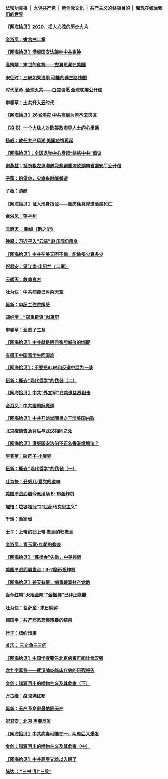####  [法轮功真相](../../../../basic/blob/master/README.md?t=07031302) &nbsp;|&nbsp; [九评共产党](../../../../9ping.md/blob/master/README.md?t=07031302) &nbsp;|&nbsp; [解体党文化](../../../../jtdwh.md/blob/master/README.md?t=07031302)  &nbsp;|&nbsp; [共产主义的终极目的](../../../../gczydzjmd.md/blob/master/README.md?t=07031302) &nbsp;|&nbsp; [魔鬼在统治我们的世界](../../../../mgztzwmdsj.md/blob/master/README.md?t=07031302) 

#### [【网海拾贝】2020，扣人心弦的历史大片](../pages/nsc993/n12229171.md?t=07031302) 

#### [金浴凤：蟾宫曲二章](../pages/nsc993/n12228984.md?t=07031302) 

#### [【网海拾贝】港版国安法敲响中共丧钟](../pages/nsc993/n12226956.md?t=07031302) 

#### [高婧婧：末世的危机——左翼思潮在美国](../pages/nsc993/n12226818.md?t=07031302) 

#### [宋征时：三峡如果溃坝 可能的逃生路线图](../pages/nsc993/n12226226.md?t=07031302) 

#### [时代革命  全球灭共——白宫请愿 全球联署公开信](../pages/nsc993/n12226179.md?t=07031302) 

#### [李春草：土共升入云时代](../pages/nsc993/n12223920.md?t=07031302) 

#### [【网海拾贝】26省洪灾 中共高层为何不去灾区](../pages/nsc993/n12223360.md?t=07031302) 

#### [【投书】一个大陆人对欧美政商界人士的心里话](../pages/nsc993/n12221489.md?t=07031302) 

#### [杨威：放任共产风潮 美国疫情再起](../pages/nsc993/n12220695.md?t=07031302) 

#### [【网海拾贝】：全球退党中心发起“终结中共”倡议](../pages/nsc993/n12220970.md?t=07031302) 

#### [谢燕益：抵抗极左思潮避免悲剧重演致湖南省国安厅公开信](../pages/nsc993/n12218887.md?t=07031302) 

#### [子薇：盼望你，灾难来时能躲避](../pages/nsc993/n12218425.md?t=07031302) 

#### [子薇：清醒](../pages/nsc993/n12218396.md?t=07031302) 

#### [【网海拾贝】证人现身指证——重庆徐真惨遭活摘死亡](../pages/nsc993/n12218278.md?t=07031302) 

#### [金浴凤：望神州](../pages/nsc993/n12218049.md?t=07031302) 

#### [云鹤天 ：新编《黔之驴》](../pages/nsc993/n12218038.md?t=07031302) 

#### [钟原：习近平入“云端” 赵乐际仍隐身](../pages/nsc993/n12217720.md?t=07031302) 

#### [【网海拾贝】中共在美无所不偷，能偷多少算多少](../pages/nsc993/n12216875.md?t=07031302) 

#### [祝君安：望江南·申纪兰（二章）](../pages/nsc993/n12216556.md?t=07031302) 

#### [云鹤天：救命良方](../pages/nsc993/n12216543.md?t=07031302) 

#### [吐为快：中共病毒已污染天空](../pages/nsc993/n12215786.md?t=07031302) 

#### [吴新：申纪兰住院照感](../pages/nsc993/n12215730.md?t=07031302) 

#### [郑纯清：“郑重辟谣”似罩屏](../pages/nsc993/n12215700.md?t=07031302) 

#### [李春草：渔歌子三章](../pages/nsc993/n12215653.md?t=07031302) 

#### [【网海拾贝】中共就是明目张胆喊价的绑匪](../pages/nsc993/n12215381.md?t=07031302) 

#### [有感于中国留学生回国难](../pages/nsc993/n12212960.md?t=07031302) 

#### [【网海拾贝】：不要把BLM和反送中混为一谈](../pages/nsc993/n12213076.md?t=07031302) 

#### [伍新：撕去“现代哲学”的伪装（二）](../pages/nsc993/n12211310.md?t=07031302) 

#### [【网海拾贝】中共“外宣军”在美遭猛烈狙击](../pages/nsc993/n12211190.md?t=07031302) 

#### [金浴凤：中共国的妖魔道](../pages/nsc993/n12208163.md?t=07031302) 

#### [【网海拾贝】中共开始堂而皇之干涉美国内政](../pages/nsc993/n12205646.md?t=07031302) 

#### [北京疫情告急背后与武汉相同之处](../pages/nsc993/n12201610.md?t=07031302) 

#### [【网海拾贝】港版国安法何不正名香港维稳法？](../pages/nsc993/n12203675.md?t=07031302) 

#### [李春草：破阵子·小康梦](../pages/nsc993/n12202996.md?t=07031302) 

#### [伍新：撕去“现代哲学”的伪装（一）](../pages/nsc993/n12202666.md?t=07031302) 

#### [吐为快：丑奴儿·爱党的滋味](../pages/nsc993/n12202630.md?t=07031302) 

#### [美国冷战武器今派用场 B-1B轰炸机](../pages/nsc993/n12202368.md?t=07031302) 

#### [理悟：垃圾桂冠“21世纪马克思主义”](../pages/nsc993/n12201220.md?t=07031302) 

#### [千瑞：渔家傲](../pages/nsc993/n12201174.md?t=07031302) 

#### [士子：上帝的归上帝 撒旦的归撒旦](../pages/nsc993/n12199902.md?t=07031302) 

#### [金浴凤：青玉案•红朝的悲哀](../pages/nsc993/n12199650.md?t=07031302) 

#### [【网海拾贝】“蓬杨会”失败，中美摊牌](../pages/nsc993/n12199598.md?t=07031302) 

#### [美国冷战武器盘点：B-2隐形轰炸机](../pages/nsc993/n12199226.md?t=07031302) 

#### [【网海拾贝】苍天有眼，病毒跟着共产党跑](../pages/nsc993/n12197648.md?t=07031302) 

#### [当今红朝“火眼金睛”“金箍棒”已非正能量](../pages/nsc993/n12196834.md?t=07031302) 

#### [吐为快：菩萨蛮 · 末日晚钟](../pages/nsc993/n12196689.md?t=07031302) 

#### [顾国平：共产邪恶恐怖残暴的结果](../pages/nsc993/n12195238.md?t=07031302) 

#### [行子：纽约琐事](../pages/nsc993/n12194752.md?t=07031302) 

#### [关乐： 三文鱼三三问](../pages/nsc993/n12194626.md?t=07031302) 

#### [【网海拾贝】中国学者警告北京病毒可能比武汉强](../pages/nsc993/n12193964.md?t=07031302) 

#### [念九字真言——武汉肺炎临床疗效的研究报告](../pages/nsc993/n12190804.md?t=07031302) 

#### [金剑：错漏百出的唯物主义及其危害（下）](../pages/nsc993/n12191909.md?t=07031302) 

#### [万古缘：疫鬼满红都](../pages/nsc993/n12191847.md?t=07031302) 

#### [吴新：无产革命家最怕家无产](../pages/nsc993/n12191806.md?t=07031302) 

#### [祝君安：北京 需要反省](../pages/nsc993/n12191766.md?t=07031302) 

#### [【网海拾贝】中共病毒可能在一、两周后大爆发](../pages/nsc993/n12190517.md?t=07031302) 

#### [金剑：错漏百出的唯物主义及其危害（中）](../pages/nsc993/n12188778.md?t=07031302) 

#### [【网海拾贝】中共高层又难以入眠了](../pages/nsc993/n12188425.md?t=07031302) 

#### [陈达 ：“三书”引“三笑”](../pages/nsc993/n12187929.md?t=07031302) 

